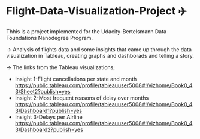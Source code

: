 # Flight-Data-Visualization-Project :airplane:
Thhis is a project implemented for the Udacity-Bertelsmann Data Foundations Nanodegree Program.

-> Analysis of flights data and some insights that came up through the data visualization in Tableau, creating graphs and dashborads and telling a story.


-> The links from the Tableau visualizations;
   - Insight 1-Flight cancellations per state and month
   https://public.tableau.com/profile/tableauuser5008#!/vizhome/Book0_43/Sheet2?publish=yes
   - Insight 2-Most frequent reasons of delay over months
   https://public.tableau.com/profile/tableauuser5008#!/vizhome/Book0_43/Dashboard1?publish=yes
   - Insight 3-Delays per Airline  
   https://public.tableau.com/profile/tableauuser5008#!/vizhome/Book0_43/Dashboard2?publish=yes

